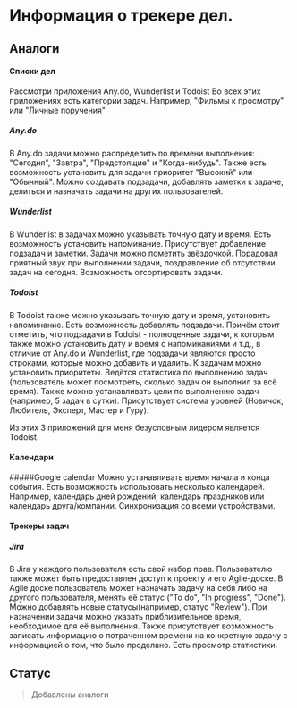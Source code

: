 # Информация о трекере дел.

## Аналоги

#### Списки дел

Рассмотри приложения Any.do, Wunderlist и Todoist
Во всех этих приложениях есть категории задач. Например, "Фильмы к просмотру" или "Личные поручения"

##### Any.do
В Any.do задачи можно распределить по времени выполнения: "Сегодня", "Завтра", "Предстоящие" и "Когда-нибудь". Также есть возможность установить для задачи приоритет "Высокий" или "Обычный". Можно создавать подзадачи, добавлять заметки к задаче, делиться и назначать задачи на других пользователей.

##### Wunderlist
В Wunderlist в задачах можно указывать точную дату и время. Есть возможность установить напоминание. Присутствует добавление подзадач и заметки. Задачи можно пометить звёздочкой. Порадовал приятный звук при выполнении задачи, поздравление об отсутствии задач на сегодня. Возможность отсортировать задачи.

##### Todoist
В Todoist также можно указывать точную дату и время, установить напоминание. Есть возможность добавлять подзадачи. Причём стоит отметить, что подзадачи в Todoist - полноценные задачи, к которым также можно установить дату и время с напоминаниями и т.д., в отличие от Any.do и Wunderlist, где подзадачи являются просто строками, которые можно добавить и удалить. К задачам можно установить приоритеты. Ведётся статистика по выполнению задач (пользователь может посмотреть, сколько задач он выполнил за всё время). Также можно устанавливать цели по выполнению задач (например, 5 задач в сутки). Присутствует система уровней (Новичок, Любитель, Эксперт, Мастер и Гуру).

Из этих 3 приложений для меня безусловным лидером является Todoist.

#### Календари

#####Google calendar
Можно устанавливать время начала и конца события. Есть возможность использовать несколько календарей. Например, календарь дней рождений, календарь праздников или календарь друга/компании. Синхронизация со всеми устройствами.

#### Трекеры задач

##### Jira
В Jira у каждого пользователя есть свой набор прав. Пользователю также может быть предоставлен доступ к проекту и его Agile-доске. В Agile доске пользователь может назначать задачу на себя либо на другого пользователя, менять её статус ("To do", "In progress", "Done"). Можно добавлять новые статусы(например, статус "Review"). При назначении задачи можно указать приблизительное время, необходимое для её выполнения. Также присутствует возможность записать информацию о потраченном времени на конкретную задачу с информацией о том, что было проделано. Есть просмотр статистики.

## Статус

> Добавлены аналоги
